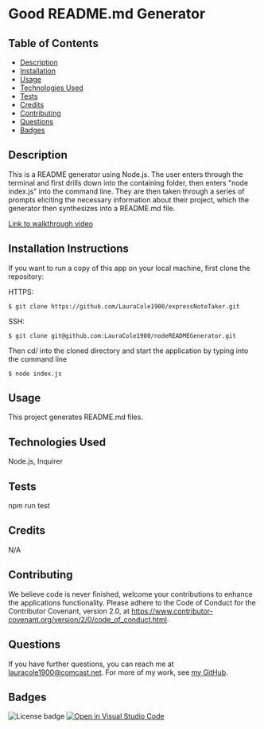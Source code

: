 # Good README.md Generator

## Table of Contents

* [Description](#description)
* [Installation](#installation)
* [Usage](#usage)
* [Technologies Used](#technologies)
* [Tests](#tests)
* [Credits](#credits)
* [Contributing](#contributing)
* [Questions](#questions)
* [Badges](#badges)

## Description

This is a README generator using Node.js. The user enters through the terminal and first drills down into the containing folder, then enters "node index.js" into the command line. They are then taken through a series of prompts eliciting the necessary information about their project, which the generator then synthesizes into a README.md file.

[Link to walkthrough video](https://drive.google.com/file/d/1jXcjlIjijSWIJh8DP3Gx3CC52V9RL2UR/view)

## Installation Instructions

If you want to run a copy of this app on your local machine, first clone the repository:

HTTPS:
```
$ git clone https://github.com/LauraCole1900/expressNoteTaker.git
```

SSH:
```
$ git clone git@github.com:LauraCole1900/nodeREADMEGenerator.git
```

Then cd/ into the cloned directory and start the application by typing into the command line
```
$ node index.js
```

## Usage

This project generates README.md files.

## Technologies Used

Node.js, Inquirer

## Tests

npm run test

## Credits

N/A

## Contributing

We believe code is never finished, welcome your contributions to enhance the applications functionality. Please adhere to the Code of Conduct for the Contributor Covenant, version 2.0, at https://www.contributor-covenant.org/version/2/0/code_of_conduct.html.

## Questions

If you have further questions, you can reach me at lauracole1900@comcast.net. For more of my work, see [my GitHub](https://github.com/LauraCole1900).

## Badges

![License badge](https://img.shields.io/badge/license-MIT-brightgreen) [![Open in Visual Studio Code](https://open.vscode.dev/badges/open-in-vscode.svg)](https://open.vscode.dev/LauraCole1900/nodeREADMEGenerator)
